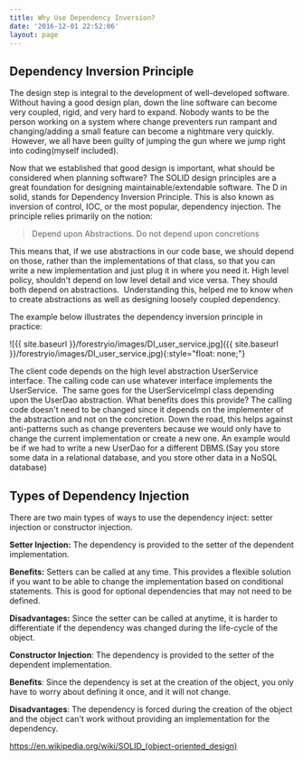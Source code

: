 ```yaml
---
title: Why Use Dependency Inversion?
date: '2016-12-01 22:52:06'
layout: page
---
```

## Dependency Inversion Principle

The design step is integral to the development of well-developed software. Without having a good design plan, down the line software can become very coupled, rigid, and very hard to expand. Nobody wants to be the person working on a system where change preventers run rampant and changing/adding a small feature can become a nightmare very quickly.  However, we all have been guilty of jumping the gun where we jump right into coding(myself included).

Now that we established that good design is important, what should be considered when planning software? The SOLID design principles are a great foundation for designing maintainable/extendable software. The D in solid, stands for Dependency Inversion Principle. This is also known as inversion of control, IOC, or the most popular, dependency injection. The principle relies primarily on the notion:

> Depend upon Abstractions. Do not depend upon concretions

This means that, if we use abstractions in our code base, we should depend on those, rather than the implementations of that class, so that you can write a new implementation and just plug it in where you need it. High level policy, shouldn't depend on low level detail and vice versa. They should both depend on abstractions.  Understanding this, helped me to know when to create abstractions as well as designing loosely coupled dependency.

The example below illustrates the dependency inversion principle in practice:

![{{ site.baseurl }}/forestryio/images/DI_user_service.jpg]({{ site.baseurl }}/forestryio/images/DI_user_service.jpg){:style="float: none;"}

The client code depends on the high level abstraction UserService interface. The calling code can use whatever interface implements the UserService.  The same goes for the UserServiceImpl class depending upon the UserDao abstraction. What benefits does this provide? The calling code doesn't need to be changed since it depends on the implementer of the abstraction and not on the concretion. Down the road, this helps against anti-patterns such as change preventers because we would only have to change the current implementation or create a new one. An example would be if we had to write a new UserDao for a different DBMS.(Say you store some data in a relational database, and you store other data in a NoSQL database)

## Types of Dependency Injection

There are two main types of ways to use the dependency inject: setter injection or constructor injection.

**Setter Injection:** The dependency is provided to the setter of the dependent implementation.

**Benefits:** Setters can be called at any time. This provides a flexible solution if you want to be able to change the implementation based on conditional statements. This is good for optional dependencies that may not need to be defined.

**Disadvantages:** Since the setter can be called at anytime, it is harder to differentiate if the dependency was changed during the life-cycle of the object.

**Constructor Injection**: The dependency is provided to the setter of the dependent implementation.

**Benefits**: Since the dependency is set at the creation of the object, you only have to worry about defining it once, and it will not change.

**Disadvantages**: The dependency is forced during the creation of the object and the object can't work without providing an implementation for the dependency.

https://en.wikipedia.org/wiki/SOLID_(object-oriented_design)